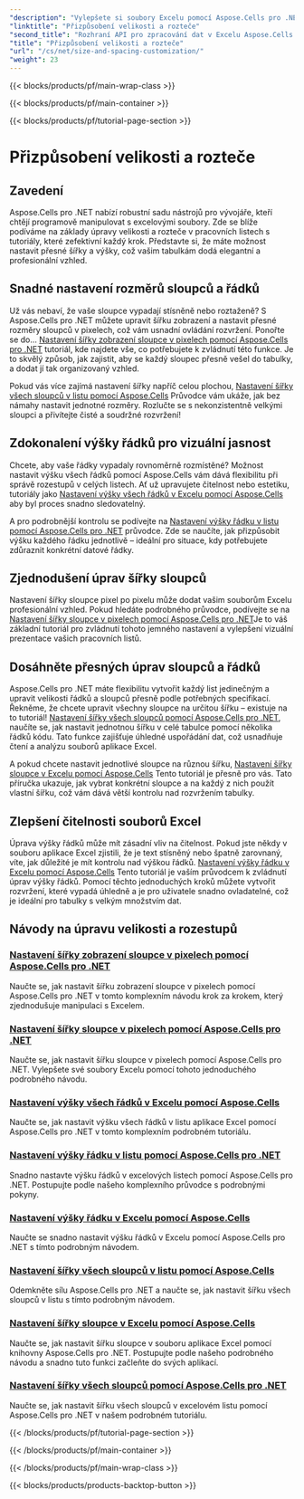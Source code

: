 ```yaml
---
"description": "Vylepšete si soubory Excelu pomocí Aspose.Cells pro .NET. Objevte snadno srozumitelné návody pro snadné přizpůsobení velikosti a rozteče, nastavení šířky sloupců a výšky řádků."
"linktitle": "Přizpůsobení velikosti a rozteče"
"second_title": "Rozhraní API pro zpracování dat v Excelu Aspose.Cells v .NET"
"title": "Přizpůsobení velikosti a rozteče"
"url": "/cs/net/size-and-spacing-customization/"
"weight": 23
---
```


{{< blocks/products/pf/main-wrap-class >}}

{{< blocks/products/pf/main-container >}}

{{< blocks/products/pf/tutorial-page-section >}}

# Přizpůsobení velikosti a rozteče

## Zavedení

Aspose.Cells pro .NET nabízí robustní sadu nástrojů pro vývojáře, kteří chtějí programově manipulovat s excelovými soubory. Zde se blíže podíváme na základy úpravy velikosti a rozteče v pracovních listech s tutoriály, které zefektivní každý krok. Představte si, že máte možnost nastavit přesné šířky a výšky, což vašim tabulkám dodá elegantní a profesionální vzhled.

## Snadné nastavení rozměrů sloupců a řádků

Už vás nebaví, že vaše sloupce vypadají stísněně nebo roztaženě? S Aspose.Cells pro .NET můžete upravit šířku zobrazení a nastavit přesné rozměry sloupců v pixelech, což vám usnadní ovládání rozvržení. Ponořte se do... [Nastavení šířky zobrazení sloupce v pixelech pomocí Aspose.Cells pro .NET](./setting-column-view-width/) tutoriál, kde najdete vše, co potřebujete k zvládnutí této funkce. Je to skvělý způsob, jak zajistit, aby se každý sloupec přesně vešel do tabulky, a dodat jí tak organizovaný vzhled.

Pokud vás více zajímá nastavení šířky napříč celou plochou, [Nastavení šířky všech sloupců v listu pomocí Aspose.Cells](./setting-width-of-all-columns-in-worksheet/) Průvodce vám ukáže, jak bez námahy nastavit jednotné rozměry. Rozlučte se s nekonzistentně velkými sloupci a přivítejte čisté a soudržné rozvržení!

## Zdokonalení výšky řádků pro vizuální jasnost

Chcete, aby vaše řádky vypadaly rovnoměrně rozmístěné? Možnost nastavit výšku všech řádků pomocí Aspose.Cells vám dává flexibilitu při správě rozestupů v celých listech. Ať už upravujete čitelnost nebo estetiku, tutoriály jako [Nastavení výšky všech řádků v Excelu pomocí Aspose.Cells](./setting-height-of-all-rows/) aby byl proces snadno sledovatelný.

A pro podrobnější kontrolu se podívejte na [Nastavení výšky řádku v listu pomocí Aspose.Cells pro .NET](./setting-height-of-all-rows-in-worksheet/) průvodce. Zde se naučíte, jak přizpůsobit výšku každého řádku jednotlivě – ideální pro situace, kdy potřebujete zdůraznit konkrétní datové řádky.

## Zjednodušení úprav šířky sloupců

Nastavení šířky sloupce pixel po pixelu může dodat vašim souborům Excelu profesionální vzhled. Pokud hledáte podrobného průvodce, podívejte se na [Nastavení šířky sloupce v pixelech pomocí Aspose.Cells pro .NET](./setting-column-width/)Je to váš základní tutoriál pro zvládnutí tohoto jemného nastavení a vylepšení vizuální prezentace vašich pracovních listů.

## Dosáhněte přesných úprav sloupců a řádků

Aspose.Cells pro .NET máte flexibilitu vytvořit každý list jedinečným a upravit velikosti řádků a sloupců přesně podle potřebných specifikací. Řekněme, že chcete upravit všechny sloupce na určitou šířku – existuje na to tutoriál! [Nastavení šířky všech sloupců pomocí Aspose.Cells pro .NET](./setting-width-of-all-columns/), naučíte se, jak nastavit jednotnou šířku v celé tabulce pomocí několika řádků kódu. Tato funkce zajišťuje úhledné uspořádání dat, což usnadňuje čtení a analýzu souborů aplikace Excel.

A pokud chcete nastavit jednotlivé sloupce na různou šířku, [Nastavení šířky sloupce v Excelu pomocí Aspose.Cells](./setting-width-of-column/) Tento tutoriál je přesně pro vás. Tato příručka ukazuje, jak vybrat konkrétní sloupce a na každý z nich použít vlastní šířku, což vám dává větší kontrolu nad rozvržením tabulky. 

## Zlepšení čitelnosti souborů Excel

Úprava výšky řádků může mít zásadní vliv na čitelnost. Pokud jste někdy v souboru aplikace Excel zjistili, že je text stísněný nebo špatně zarovnaný, víte, jak důležité je mít kontrolu nad výškou řádků. [Nastavení výšky řádku v Excelu pomocí Aspose.Cells](./setting-height-of-row/) Tento tutoriál je vaším průvodcem k zvládnutí úprav výšky řádků. Pomocí těchto jednoduchých kroků můžete vytvořit rozvržení, které vypadá úhledně a je pro uživatele snadno ovladatelné, což je ideální pro tabulky s velkým množstvím dat.

## Návody na úpravu velikosti a rozestupů
### [Nastavení šířky zobrazení sloupce v pixelech pomocí Aspose.Cells pro .NET](./setting-column-view-width/)
Naučte se, jak nastavit šířku zobrazení sloupce v pixelech pomocí Aspose.Cells pro .NET v tomto komplexním návodu krok za krokem, který zjednodušuje manipulaci s Excelem.
### [Nastavení šířky sloupce v pixelech pomocí Aspose.Cells pro .NET](./setting-column-width/)
Naučte se, jak nastavit šířku sloupce v pixelech pomocí Aspose.Cells pro .NET. Vylepšete své soubory Excelu pomocí tohoto jednoduchého podrobného návodu.
### [Nastavení výšky všech řádků v Excelu pomocí Aspose.Cells](./setting-height-of-all-rows/)
Naučte se, jak nastavit výšku všech řádků v listu aplikace Excel pomocí Aspose.Cells pro .NET v tomto komplexním podrobném tutoriálu.
### [Nastavení výšky řádku v listu pomocí Aspose.Cells pro .NET](./setting-height-of-all-rows-in-worksheet/)
Snadno nastavte výšku řádků v excelových listech pomocí Aspose.Cells pro .NET. Postupujte podle našeho komplexního průvodce s podrobnými pokyny.
### [Nastavení výšky řádku v Excelu pomocí Aspose.Cells](./setting-height-of-row/)
Naučte se snadno nastavit výšku řádků v Excelu pomocí Aspose.Cells pro .NET s tímto podrobným návodem.
### [Nastavení šířky všech sloupců v listu pomocí Aspose.Cells](./setting-width-of-all-columns-in-worksheet/)
Odemkněte sílu Aspose.Cells pro .NET a naučte se, jak nastavit šířku všech sloupců v listu s tímto podrobným návodem.
### [Nastavení šířky sloupce v Excelu pomocí Aspose.Cells](./setting-width-of-column/)
Naučte se, jak nastavit šířku sloupce v souboru aplikace Excel pomocí knihovny Aspose.Cells pro .NET. Postupujte podle našeho podrobného návodu a snadno tuto funkci začleňte do svých aplikací.
### [Nastavení šířky všech sloupců pomocí Aspose.Cells pro .NET](./setting-width-of-all-columns/)
Naučte se, jak nastavit šířku všech sloupců v excelovém listu pomocí Aspose.Cells pro .NET v našem podrobném tutoriálu.

{{< /blocks/products/pf/tutorial-page-section >}}

{{< /blocks/products/pf/main-container >}}

{{< /blocks/products/pf/main-wrap-class >}}

{{< blocks/products/products-backtop-button >}}
